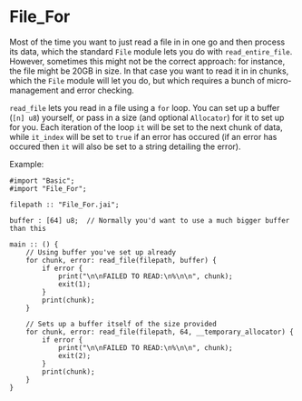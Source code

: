 # File_For

Most of the time you want to just read a file in in one go and then process its data, which the standard `File` module lets you do with `read_entire_file`.  However, sometimes this might not be the correct approach: for instance, the file might be 20GB in size.  In that case you want to read it in in chunks, which the `File` module will let you do, but which requires a bunch of micro-management and error checking.

`read_file` lets you read in a file using a `for` loop.  You can set up a buffer (`[n] u8`) yourself, or pass in a size (and optional `Allocator`) for it to set up for you.  Each iteration of the loop `it` will be set to the next chunk of data, while `it_index` will be set to `true` if an error has occured (if an error has occured then `it` will also be set to a string detailing the error).

Example:

```jai
#import "Basic";
#import "File_For";

filepath :: "File_For.jai";

buffer : [64] u8;  // Normally you'd want to use a much bigger buffer than this

main :: () {
    // Using buffer you've set up already
    for chunk, error: read_file(filepath, buffer) {
        if error {
            print("\n\nFAILED TO READ:\n%\n\n", chunk);
            exit(1);
        }
        print(chunk);
    }

    // Sets up a buffer itself of the size provided
    for chunk, error: read_file(filepath, 64, __temporary_allocator) {
        if error {
            print("\n\nFAILED TO READ:\n%\n\n", chunk);
            exit(2);
        }
        print(chunk);
    }
}
```
